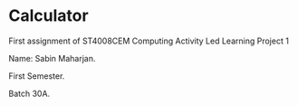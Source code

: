 # Calculator
First assignment of ST4008CEM Computing Activity Led Learning Project 1

Name: Sabin Maharjan.

First Semester. 

Batch 30A.

